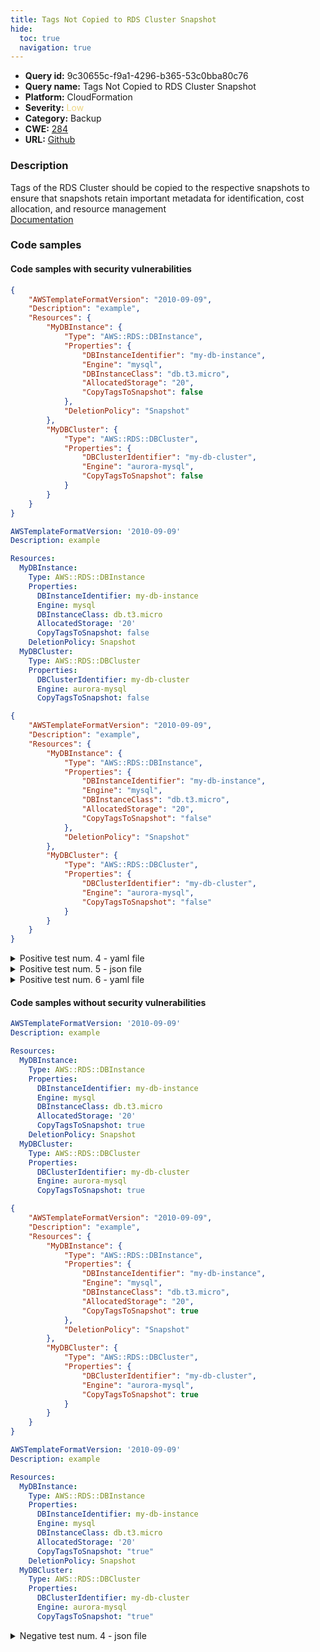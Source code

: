 ```yaml
---
title: Tags Not Copied to RDS Cluster Snapshot
hide:
  toc: true
  navigation: true
---
```


<style>
  .highlight .hll {
    background-color: #ff171742;
  }
  .md-content {
    max-width: 1100px;
    margin: 0 auto;
  }
</style>

-   **Query id:** 9c30655c-f9a1-4296-b365-53c0bba80c76
-   **Query name:** Tags Not Copied to RDS Cluster Snapshot
-   **Platform:** CloudFormation
-   **Severity:** <span style="color:#edd57e">Low</span>
-   **Category:** Backup
-   **CWE:** <a href="https://cwe.mitre.org/data/definitions/284.html" onclick="newWindowOpenerSafe(event, 'https://cwe.mitre.org/data/definitions/284.html')">284</a>
-   **URL:** [Github](https://github.com/Checkmarx/kics/tree/master/assets/queries/cloudFormation/aws/tags_not_copied_to_rds_cluster_snapshot)

### Description
Tags of the RDS Cluster should be copied to the respective snapshots to ensure that snapshots retain important metadata for identification, cost allocation, and resource management<br>
[Documentation](https://docs.aws.amazon.com/AWSCloudFormation/latest/TemplateReference/aws-resource-rds-dbcluster.html#cfn-rds-dbcluster-copytagstosnapshot)

### Code samples
#### Code samples with security vulnerabilities
```json title="Positive test num. 1 - json file" hl_lines="12 21"
{
    "AWSTemplateFormatVersion": "2010-09-09",
    "Description": "example",
    "Resources": {
        "MyDBInstance": {
            "Type": "AWS::RDS::DBInstance",
            "Properties": {
                "DBInstanceIdentifier": "my-db-instance",
                "Engine": "mysql",
                "DBInstanceClass": "db.t3.micro",
                "AllocatedStorage": "20",
                "CopyTagsToSnapshot": false
            },
            "DeletionPolicy": "Snapshot"
        },
        "MyDBCluster": {
            "Type": "AWS::RDS::DBCluster",
            "Properties": {
                "DBClusterIdentifier": "my-db-cluster",
                "Engine": "aurora-mysql",
                "CopyTagsToSnapshot": false
            }
        }
    }
}
```
```yaml title="Positive test num. 2 - yaml file" hl_lines="19 12"
AWSTemplateFormatVersion: '2010-09-09'
Description: example

Resources:
  MyDBInstance:
    Type: AWS::RDS::DBInstance
    Properties:
      DBInstanceIdentifier: my-db-instance
      Engine: mysql
      DBInstanceClass: db.t3.micro
      AllocatedStorage: '20'
      CopyTagsToSnapshot: false  
    DeletionPolicy: Snapshot
  MyDBCluster:
    Type: AWS::RDS::DBCluster
    Properties:
      DBClusterIdentifier: my-db-cluster
      Engine: aurora-mysql
      CopyTagsToSnapshot: false  

```
```json title="Positive test num. 3 - json file" hl_lines="12 21"
{
    "AWSTemplateFormatVersion": "2010-09-09",
    "Description": "example",
    "Resources": {
        "MyDBInstance": {
            "Type": "AWS::RDS::DBInstance",
            "Properties": {
                "DBInstanceIdentifier": "my-db-instance",
                "Engine": "mysql",
                "DBInstanceClass": "db.t3.micro",
                "AllocatedStorage": "20",
                "CopyTagsToSnapshot": "false"
            },
            "DeletionPolicy": "Snapshot"
        },
        "MyDBCluster": {
            "Type": "AWS::RDS::DBCluster",
            "Properties": {
                "DBClusterIdentifier": "my-db-cluster",
                "Engine": "aurora-mysql",
                "CopyTagsToSnapshot": "false"
            }
        }
    }
}
```
<details><summary>Positive test num. 4 - yaml file</summary>

```yaml hl_lines="19 12"
AWSTemplateFormatVersion: '2010-09-09'
Description: example

Resources:
  MyDBInstance:
    Type: AWS::RDS::DBInstance
    Properties:
      DBInstanceIdentifier: my-db-instance
      Engine: mysql
      DBInstanceClass: db.t3.micro
      AllocatedStorage: '20'
      CopyTagsToSnapshot: "false"  
    DeletionPolicy: Snapshot
  MyDBCluster:
    Type: AWS::RDS::DBCluster
    Properties:
      DBClusterIdentifier: my-db-cluster
      Engine: aurora-mysql
      CopyTagsToSnapshot: "false"  

```
</details>
<details><summary>Positive test num. 5 - json file</summary>

```json hl_lines="17 7"
{
    "AWSTemplateFormatVersion": "2010-09-09",
    "Description": "example",
    "Resources": {
        "MyDBInstance": {
            "Type": "AWS::RDS::DBInstance",
            "Properties": {
                "DBInstanceIdentifier": "my-db-instance",
                "Engine": "mysql",
                "DBInstanceClass": "db.t3.micro",
                "AllocatedStorage": "20"
            },
            "DeletionPolicy": "Snapshot"
        },
        "MyDBCluster": {
            "Type": "AWS::RDS::DBCluster",
            "Properties": {
                "DBClusterIdentifier": "my-db-cluster",
                "Engine": "aurora-mysql"
            }
        }
    }
}
```
</details>
<details><summary>Positive test num. 6 - yaml file</summary>

```yaml hl_lines="15 7"
AWSTemplateFormatVersion: '2010-09-09'
Description: example

Resources:
  MyDBInstance:
    Type: AWS::RDS::DBInstance
    Properties:
      DBInstanceIdentifier: my-db-instance
      Engine: mysql
      DBInstanceClass: db.t3.micro
      AllocatedStorage: '20'
    DeletionPolicy: Snapshot
  MyDBCluster:
    Type: AWS::RDS::DBCluster
    Properties:
      DBClusterIdentifier: my-db-cluster
      Engine: aurora-mysql

```
</details>


#### Code samples without security vulnerabilities
```yaml title="Negative test num. 1 - yaml file"
AWSTemplateFormatVersion: '2010-09-09'
Description: example

Resources:
  MyDBInstance:
    Type: AWS::RDS::DBInstance
    Properties:
      DBInstanceIdentifier: my-db-instance
      Engine: mysql
      DBInstanceClass: db.t3.micro
      AllocatedStorage: '20'
      CopyTagsToSnapshot: true  
    DeletionPolicy: Snapshot
  MyDBCluster:
    Type: AWS::RDS::DBCluster
    Properties:
      DBClusterIdentifier: my-db-cluster
      Engine: aurora-mysql
      CopyTagsToSnapshot: true  

```
```json title="Negative test num. 2 - json file"
{
    "AWSTemplateFormatVersion": "2010-09-09",
    "Description": "example",
    "Resources": {
        "MyDBInstance": {
            "Type": "AWS::RDS::DBInstance",
            "Properties": {
                "DBInstanceIdentifier": "my-db-instance",
                "Engine": "mysql",
                "DBInstanceClass": "db.t3.micro",
                "AllocatedStorage": "20",
                "CopyTagsToSnapshot": true
            },
            "DeletionPolicy": "Snapshot"
        },
        "MyDBCluster": {
            "Type": "AWS::RDS::DBCluster",
            "Properties": {
                "DBClusterIdentifier": "my-db-cluster",
                "Engine": "aurora-mysql",
                "CopyTagsToSnapshot": true
            }
        }
    }
}
```
```yaml title="Negative test num. 3 - yaml file"
AWSTemplateFormatVersion: '2010-09-09'
Description: example

Resources:
  MyDBInstance:
    Type: AWS::RDS::DBInstance
    Properties:
      DBInstanceIdentifier: my-db-instance
      Engine: mysql
      DBInstanceClass: db.t3.micro
      AllocatedStorage: '20'
      CopyTagsToSnapshot: "true"  
    DeletionPolicy: Snapshot
  MyDBCluster:
    Type: AWS::RDS::DBCluster
    Properties:
      DBClusterIdentifier: my-db-cluster
      Engine: aurora-mysql
      CopyTagsToSnapshot: "true"  

```
<details><summary>Negative test num. 4 - json file</summary>

```json
{
    "AWSTemplateFormatVersion": "2010-09-09",
    "Description": "example",
    "Resources": {
        "MyDBInstance": {
            "Type": "AWS::RDS::DBInstance",
            "Properties": {
                "DBInstanceIdentifier": "my-db-instance",
                "Engine": "mysql",
                "DBInstanceClass": "db.t3.micro",
                "AllocatedStorage": "20",
                "CopyTagsToSnapshot": "true"
            },
            "DeletionPolicy": "Snapshot"
        },
        "MyDBCluster": {
            "Type": "AWS::RDS::DBCluster",
            "Properties": {
                "DBClusterIdentifier": "my-db-cluster",
                "Engine": "aurora-mysql",
                "CopyTagsToSnapshot": "true"
            }
        }
    }
}
```
</details>
